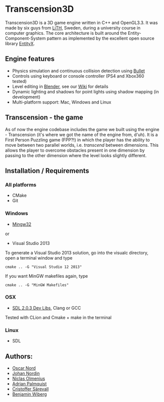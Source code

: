 # Transcension3D

Transcension3D is a 3D game engine written in C++ and OpenGL3.3. It was made by six guys from [LiTH](https://www.liu.se/?l=en&sc=true), Sweden, during a university course in computer graphics. The core architecture is built around the Entity-Component-System pattern as implemented by the excellent open source library [EntityX](https://github.com/alecthomas/entityx/).

## Engine features

 - Physics simulation and continuous collision detection using [Bullet](http://bulletphysics.org/)
 - Controls using keyboard or console controller (PS4 and Xbox360 tested)
 - Level editing in [Blender](http://www.blender.org/), see our [Wiki](https://github.com/zanshi/transcension3d/wiki/Level-Editing-in-Blender) for details
 - Dynamic lighting and shadows for point lights using shadow mapping (in development)
 - Multi-platform support: Mac, Windows and Linux

## Transcension - the game

As of now the engine codebase includes the game we built using the engine - Transcension (it's where we got the name of the engine from, d'uh). It is a First Person Puzzling game (FPP?!) in which the player has the ability to move between two parallel worlds, i.e. _transcend_ between dimensions. This allows the player to overcome obstacles present in one dimension by passing to the other dimension where the level looks slightly different. 

## Installation / Requirements

### All platforms
 - CMake
 - Git

### Windows
 - [Mingw32](http://sourceforge.net/projects/mingw/)

or

- Visual Studio 2013

To generate a Visual Studio 2013 solution, go into the visualc directory, open a terminal window and type
```
cmake .. -G "Visual Studio 12 2013"
```

If you want MinGW makefiles again, type
```
cmake .. -G "MinGW Makefiles"
```
### OSX
 - [SDL 2.0.3 Dev Libs](http://www.libsdl.org/download-2.0.php), Clang or GCC

Tested with CLion and Cmake + make in the terminal

### Linux
 - SDL

## Authors:
- [Oscar Nord](https://github.com/Furbee)
- [Johan Nordin](https://github.com/johanordin)
- [Niclas Olmenius](https://github.com/zanshi)
- [Adrian Palmquist](https://github.com/adrianpalmquist)
- [Cristoffer Särevall](https://github.com/saerevall)
- [Benjamin Wiberg](https://github.com/bwiberg)
